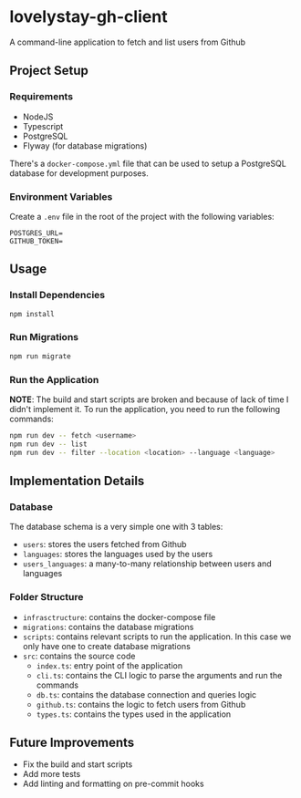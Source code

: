 # lovelystay-gh-client

A command-line application to fetch and list users from Github

## Project Setup

### Requirements

- NodeJS
- Typescript
- PostgreSQL
- Flyway (for database migrations)

There's a `docker-compose.yml` file that can be used to setup a PostgreSQL database for development purposes.

### Environment Variables

Create a `.env` file in the root of the project with the following variables:

```env
POSTGRES_URL=
GITHUB_TOKEN=
```

## Usage

### Install Dependencies

```bash
npm install
```

### Run Migrations

```bash
npm run migrate
```

### Run the Application

**NOTE**: The build and start scripts are broken and because of lack of time I didn't implement it. To run the application, you need to run the following commands:

```bash
npm run dev -- fetch <username>
npm run dev -- list
npm run dev -- filter --location <location> --language <language>
```

## Implementation Details

### Database

The database schema is a very simple one with 3 tables:
- `users`: stores the users fetched from Github
- `languages`: stores the languages used by the users
- `users_languages`: a many-to-many relationship between users and languages

### Folder Structure

- `infrasctructure`: contains the docker-compose file
- `migrations`: contains the database migrations
- `scripts`: contains relevant scripts to run the application. In this case we only have one to create database migrations
- `src`: contains the source code
  - `index.ts`: entry point of the application
  - `cli.ts`: contains the CLI logic to parse the arguments and run the commands
  - `db.ts`: contains the database connection and queries logic
  - `github.ts`: contains the logic to fetch users from Github
  - `types.ts`: contains the types used in the application


## Future Improvements

- Fix the build and start scripts
- Add more tests
- Add linting and formatting on pre-commit hooks